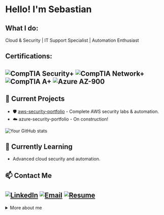 # Hello! I'm Sebastian
## What I do:
Cloud & Security | IT Support Specialist | Automation Enthusiast
<br>
## Certifications:
![CompTIA Security+](https://img.shields.io/badge/COMPTIA%20SECURITY+-ED6C47?style=for-the-badge&logo=bitwarden&logoColor=white)
![CompTIA Network+](https://img.shields.io/badge/COMPTIA%20NETWORK+-F7941E?style=for-the-badge&logo=openvpn&logoColor=white)
![CompTIA A+](https://img.shields.io/badge/COMPTIA%20A+-0079C1?style=for-the-badge&logo=intel&logoColor=white)
![Azure AZ-900](https://img.shields.io/badge/AZURE%20AZ--900-0078D4?style=for-the-badge&logo=cloudflare&logoColor=white)
<br>
---
## 🔭 Current Projects
- 🛡️ [aws-security-portfolio](https://github.com/AWS-Security-Portfolio) - Complete AWS security labs & automation.
- ☁️ azure-security-portfolio - On construction!

![Your GitHub stats](https://github-readme-stats.vercel.app/api?username=SebaSilC&show_icons=true)
## 🌱 Currently Learning
- Advanced cloud security and automation.
  
## 📫 Contact Me
[![LinkedIn](https://img.shields.io/badge/LinkedIn-blue?logo=linkedin&logoColor=white&style=for-the-badge)](https://linkedin.com/in/sebastiansilc)
[![Email](https://img.shields.io/badge/Email-grey?logo=gmail&logoColor=white&style=for-the-badge)](mailto:sebastian@playbookvisualarts.com)
[![Resume](https://img.shields.io/badge/RESUME-0078D4?style=for-the-badge)](https://drive.google.com/file/d/1mZx61C-Dzqzedsh5I0SLu_YJVoeqJRdY/view?usp=drive_link)
<br>
---

<details>
  <summary>More about me</summary>

  Originally from Chile, I have been traveling the world and living abroad since 2015. Living in Berlin since June 2017. I finished my master's in Filmmaking in 2014.

  🌍 [sebastiansilc.com](https://www.sebastiansilc.com)  
Languages: English (C2) /  German (B2) / Spanish (Native)
</details>

